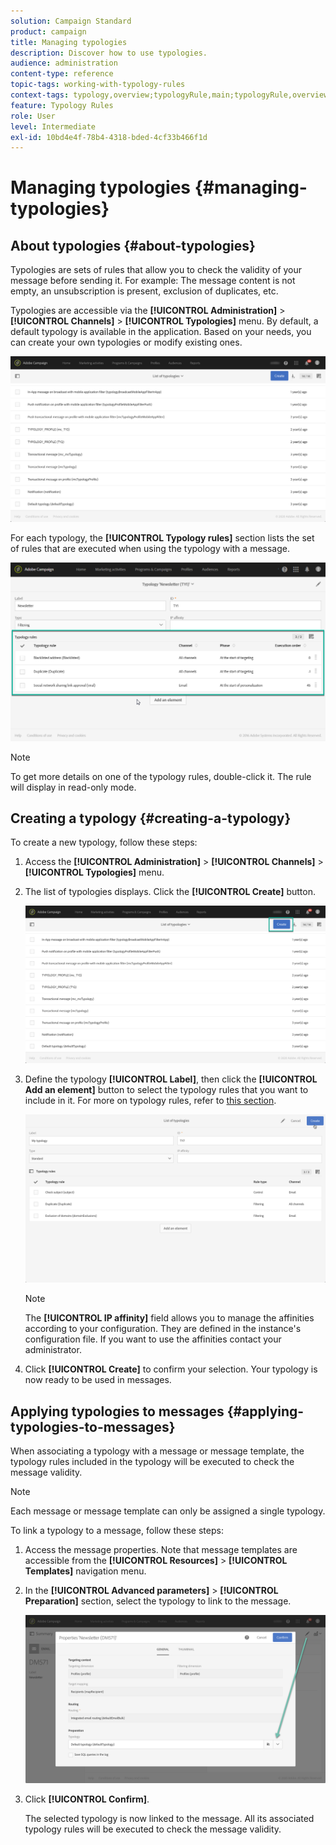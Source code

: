 ```yaml
---
solution: Campaign Standard
product: campaign
title: Managing typologies
description: Discover how to use typologies.
audience: administration
content-type: reference
topic-tags: working-with-typology-rules
context-tags: typology,overview;typologyRule,main;typologyRule,overview
feature: Typology Rules
role: User
level: Intermediate
exl-id: 10bd4e4f-78b4-4318-bded-4cf33b466f1d
---
```

# Managing typologies {#managing-typologies}

## About typologies {#about-typologies}

Typologies are sets of rules that allow you to check the validity of your message before sending it. For example: The message content is not empty, an unsubscription is present, exclusion of duplicates, etc.

Typologies are accessible via the **[!UICONTROL Administration]** > **[!UICONTROL Channels]** > **[!UICONTROL Typologies]** menu. By default, a default typology is available in the application. Based on your needs, you can create your own typologies or modify existing ones.

![](assets/typologies-list.png)

For each typology, the **[!UICONTROL Typology rules]** section lists the set of rules that are executed when using the typology with a message.

![](assets/typology_typo-rule-list.png)

   >[!NOTE]
   >
   >To get more details on one of the typology rules, double-click it. The rule will display in read-only mode.

## Creating a typology {#creating-a-typology}

To create a new typology, follow these steps:

1. Access the **[!UICONTROL Administration]** > **[!UICONTROL Channels]** > **[!UICONTROL Typologies]** menu.

1. The list of typologies displays. Click the **[!UICONTROL Create]** button.

   ![](assets/typologies-create.png)

1. Define the typology **[!UICONTROL Label]**, then click the **[!UICONTROL Add an element]** button to select the typology rules that you want to include in it. For more on typology rules, refer to [this section](../../sending/using/managing-typology-rules.md).

   ![](assets/typology_addrules.png)

   >[!NOTE]
   >
   >The **[!UICONTROL IP affinity]** field allows you to manage the affinities according to your configuration. They are defined in the instance's configuration file. If you want to use the affinities contact your administrator.

1. Click **[!UICONTROL Create]** to confirm your selection. Your typology is now ready to be used in messages.

## Applying typologies to messages {#applying-typologies-to-messages}

When associating a typology with a message or message template, the typology rules included in the typology will be executed to check the message validity.

>[!NOTE]
>
>Each message or message template can only be assigned a single typology.

To link a typology to a message, follow these steps:

1. Access the message properties. Note that message templates are accessible from the **[!UICONTROL Resources]** > **[!UICONTROL Templates]** navigation menu.

1. In the **[!UICONTROL Advanced parameters]** > **[!UICONTROL Preparation]** section, select the typology to link to the message.

   ![](assets/typology_message.png)

1. Click **[!UICONTROL Confirm]**.

   The selected typology is now linked to the message. All its associated typology rules will be executed to check the message validity.
